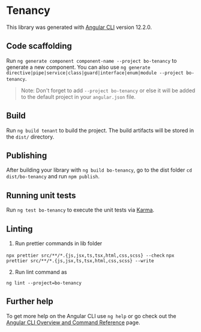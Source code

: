 # Tenancy

This library was generated with [Angular CLI](https://github.com/angular/angular-cli) version 12.2.0.

## Code scaffolding

Run `ng generate component component-name --project bo-tenancy` to generate a new component. You can also use `ng generate directive|pipe|service|class|guard|interface|enum|module --project bo-tenancy`.

> Note: Don't forget to add `--project bo-tenancy` or else it will be added to the default project in your `angular.json` file.

## Build

Run `ng build tenant` to build the project. The build artifacts will be stored in the `dist/` directory.

## Publishing

After building your library with `ng build bo-tenancy`, go to the dist folder `cd dist/bo-tenancy` and run `npm publish`.

## Running unit tests

Run `ng test bo-tenancy` to execute the unit tests via [Karma](https://karma-runner.github.io).

## Linting

1. Run prettier commands in lib folder

`npx prettier src/**/*.{js,jsx,ts,tsx,html,css,scss} --check`
`npx prettier src/**/*.{js,jsx,ts,tsx,html,css,scss} --write`

2. Run lint command as

`ng lint --project=bo-tenancy`

## Further help

To get more help on the Angular CLI use `ng help` or go check out the [Angular CLI Overview and Command Reference](https://angular.io/cli) page.
